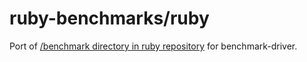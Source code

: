 # ruby-benchmarks/ruby

Port of [/benchmark directory in ruby repository](https://github.com/ruby/ruby/tree/trunk/benchmark) for benchmark-driver.
